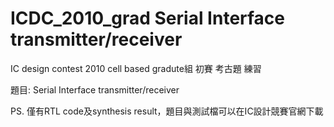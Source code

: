 # ICDC_2010_grad Serial Interface transmitter/receiver
IC design contest 2010 cell based gradute組 初賽 考古題 練習

題目: Serial Interface transmitter/receiver

PS. 僅有RTL code及synthesis result，題目與測試檔可以在IC設計競賽官網下載

